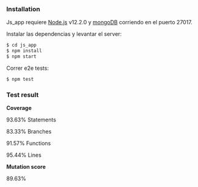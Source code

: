 ### Installation

Js_app requiere [Node.js](https://nodejs.org/) v12.2.0 y [mongoDB](https://www.mongodb.com/es) corriendo en el puerto 27017.

Instalar las dependencias y levantar el server:

```sh
$ cd js_app
$ npm install
$ npm start
```

Correr e2e tests:

```sh
$ npm test
```

### Test result
**Coverage**

93.63% Statements

83.33% Branches

91.57% Functions

95.44% Lines

**Mutation score**

89.63%
